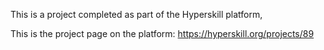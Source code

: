 This is a project completed as part of the Hyperskill platform,

This is the project page on the platform: https://hyperskill.org/projects/89
